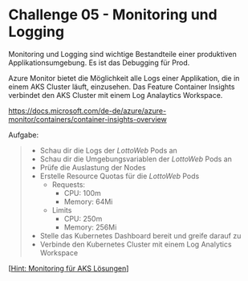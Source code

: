 # Challenge 05 - Monitoring und Logging

Monitoring und Logging sind wichtige Bestandteile einer produktiven Applikationsumgebung. Es ist das Debugging für Prod.

Azure Monitor bietet die Möglichkeit alle Logs einer Applikation, die in einem AKS Cluster läuft, einzusehen. Das Feature Container Insights verbindet den AKS Cluster mit einem Log Analaytics Workspace.

https://docs.microsoft.com/de-de/azure/azure-monitor/containers/container-insights-overview


Aufgabe:
> - Schau dir die Logs der *LottoWeb* Pods an
> - Schau dir die Umgebungsvariablen der *LottoWeb* Pods an
> - Prüfe die Auslastung der Nodes
> - Erstelle Resource Quotas für die *LottoWeb* Pods
>   - Requests:
>       - CPU: 100m
>       - Memory: 64Mi
>   - Limits
>       - CPU: 250m
>       - Memory: 256Mi
> - Stelle das Kubernetes Dashboard bereit und greife darauf zu
> - Verbinde den Kubernetes Cluster mit einem Log Analytics Workspace

[[Hint: Monitoring für AKS Lösungen](hints/configure-monitoring.md)]